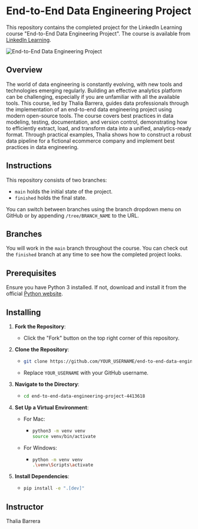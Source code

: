 # End-to-End Data Engineering Project

This repository contains the completed project for the LinkedIn Learning course "End-to-End Data Engineering Project". The course is available from [LinkedIn Learning][lil-course-url].

![End-to-End Data Engineering Project][lil-thumbnail-url]

## Overview

The world of data engineering is constantly evolving, with new tools and technologies emerging regularly. Building an effective analytics platform can be challenging, especially if you are unfamiliar with all the available tools. This course, led by Thalia Barrera, guides data professionals through the implementation of an end-to-end data engineering project using modern open-source tools. The course covers best practices in data modeling, testing, documentation, and version control, demonstrating how to efficiently extract, load, and transform data into a unified, analytics-ready format. Through practical examples, Thalia shows how to construct a robust data pipeline for a fictional ecommerce company and implement best practices in data engineering.

## Instructions

This repository consists of two branches:
- `main` holds the initial state of the project.
- `finished` holds the final state.

You can switch between branches using the branch dropdown menu on GitHub or by appending `/tree/BRANCH_NAME` to the URL.

## Branches

You will work in the `main` branch throughout the course. You can check out the `finished` branch at any time to see how the completed project looks.

## Prerequisites

Ensure you have Python 3 installed. If not, download and install it from the official [Python website](https://www.python.org/downloads/).

## Installing

1. **Fork the Repository**:
    - Click the "Fork" button on the top right corner of this repository.

2. **Clone the Repository**:
    - ```sh
      git clone https://github.com/YOUR_USERNAME/end-to-end-data-engineering-project-4413618.git
      ```
    - Replace `YOUR_USERNAME` with your GitHub username.

3. **Navigate to the Directory**:
    - ```sh
      cd end-to-end-data-engineering-project-4413618
      ```

4. **Set Up a Virtual Environment**:
    - For Mac:
        - ```sh
          python3 -m venv venv
          source venv/bin/activate
          ```
    - For Windows:
        - ```sh
          python -m venv venv
          .\venv\Scripts\activate
          ```

5. **Install Dependencies**:
    - ```sh
      pip install -e ".[dev]"
      ```

## Instructor

Thalia Barrera


[lil-course-url]: https://www.linkedin.com/learning/end-to-end-data-engineering-project?dApp=59033956&leis=LAA
[lil-thumbnail-url]: https://media.licdn.com/dms/image/D4D0DAQFQihfehsNCiQ/learning-public-crop_288_512/0/1698869440746?e=2147483647&v=beta&t=3G9Icq-7JuCKrWsa5lQMv3mLiqyy5NkXwj8urZEXCWw
